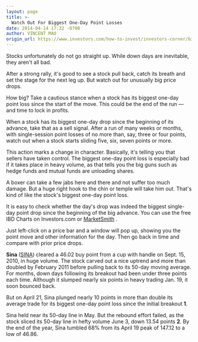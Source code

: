 ```yaml
---
layout: page
title: >-
  Watch Out For Biggest One-Day Point Losses
date: 2014-04-14 17:32 -0700
author: VINCENT MAO
origin_url: https://www.investors.com/how-to-invest/investors-corner/biggest-single-day-loss-is-a-sell-signal
---
```





Stocks unfortunately do not go straight up. While down days are inevitable, they aren't all bad.

  

After a strong rally, it's good to see a stock pull back, catch its breath and set the stage for the next leg up. But watch out for unusually big price drops.

  

How big? Take a cautious stance when a stock has its biggest one-day point loss since the start of the move. This could be the end of the run — and time to lock in profits.

  

When a stock has its biggest one-day drop since the beginning of its advance, take that as a sell signal. After a run of many weeks or months, with single-session point losses of no more than, say, three or four points, watch out when a stock starts sliding five, six, seven points or more.

  

This action marks a change in character. Basically, it's telling you that sellers have taken control. The biggest one-day point loss is especially bad if it takes place in heavy volume, as that tells you the big guns such as hedge funds and mutual funds are unloading shares.

  

A boxer can take a few jabs here and there and not suffer too much damage. But a huge right hook to the chin or temple will take him out. That's kind of like the stock's biggest one-day point loss.

  

It is easy to check whether the day's drop was indeed the biggest single-day point drop since the beginning of the big advance. You can use the free IBD Charts on Investors.com or [MarketSmith](http://www.marketsmith.com) .

  

Just left-click on a price bar and a window will pop up, showing you the point move and other information for the day. Then go back in time and compare with prior price drops.

  

**Sina** ([SINA](https://research.investors.com/quote.aspx?symbol=SINA)) cleared a 46.02 buy point from a cup with handle on Sept. 15, 2010, in huge volume. The stock carved out a nice uptrend and more than doubled by February 2011 before pulling back to its 50-day moving average. For months, down days following its breakout had been under three points each time. Although it slumped nearly six points in heavy trading Jan. 19, it soon bounced back.

  

But on April 21, Sina plunged nearly 10 points in more than double its average trade for its biggest one-day point loss since the initial breakout **1**.

  

Sina held near its 50-day line in May. But the rebound effort failed, as the stock sliced its 50-day line in hefty volume June 3, down 13.54 points **2**. By the end of the year, Sina tumbled 68% from its April 19 peak of 147.12 to a low of 46.86.




